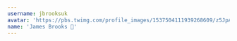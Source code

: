 ```yaml
---
username: jbrooksuk
avatar: 'https://pbs.twimg.com/profile_images/1537504111939268609/z5JpARYC_normal.jpg'
name: 'James Brooks 🥭'
---
```

